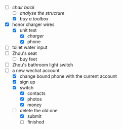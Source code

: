 - [ ] *chair back*
	- [ ] *analyse the structure*
	- [x] *buy a toolbox*
- [x] honor charger wires
	- [x] unit test
		- [x] *charger*
		- [x] phone
- [ ] toilet water input
- [ ] Zhou's seat
	- [ ] buy feet
- [ ] Zhou's bathroom light switch
- [ ] a new wechat account
	- [x] change bound phone with the current account
	- [x] sign up
	- [x] switch
		- [x] contacts
		- [x] photos
		- [x] money
	- [ ] delete the old one
		- [x] submit
		- [ ] finished 
 
<!--stackedit_data:
eyJoaXN0b3J5IjpbLTE3MDAzMTU2NzVdfQ==
-->